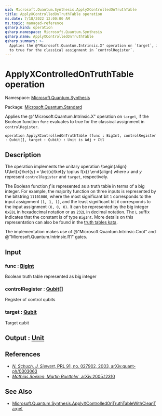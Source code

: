 ```yaml
---
uid: Microsoft.Quantum.Synthesis.ApplyXControlledOnTruthTable
title: ApplyXControlledOnTruthTable operation
ms.date: 7/18/2022 12:00:00 AM
ms.topic: managed-reference
qsharp.kind: operation
qsharp.namespace: Microsoft.Quantum.Synthesis
qsharp.name: ApplyXControlledOnTruthTable
qsharp.summary: >-
  Applies the @"Microsoft.Quantum.Intrinsic.X" operation on `target`, if the Boolean function `func` evaluates
  to true for the classical assignment in `controlRegister`.
---
```


# ApplyXControlledOnTruthTable operation

Namespace: [Microsoft.Quantum.Synthesis](xref:Microsoft.Quantum.Synthesis)

Package: [Microsoft.Quantum.Standard](https://nuget.org/packages/Microsoft.Quantum.Standard)


Applies the @"Microsoft.Quantum.Intrinsic.X" operation on `target`, if the Boolean function `func` evaluatesto true for the classical assignment in `controlRegister`.

```qsharp
operation ApplyXControlledOnTruthTable (func : BigInt, controlRegister : Qubit[], target : Qubit) : Unit is Adj + Ctl
```


## Description

The operation implements the unitary operation\begin{align}U\ket{x}\ket{y} = \ket{x}\ket{y \oplus f(x)}\end{align}where $x$ and $y$ represent `controlRegister` and `target`, respectively.The Boolean function $f$ is represented as a truth table in terms of a big integer.For example, the majority function on three inputs is represented by the bitstring`11101000`, where the most significant bit `1` corresponds to the input assignment `(1, 1, 1)`,and the least significant bit `0` corresponds to the input assignment `(0, 0, 0)`.It can be represented by the big integer `0xE8L` in hexadecimal notation or as `232L`in decimal notation.  The `L` suffix indicates that the constant is of type `BigInt`.More details on this representation can also be found in the [truth tables kata](https://github.com/microsoft/QuantumKatas/tree/main/TruthTables).The implementation makes use of @"Microsoft.Quantum.Intrinsic.Cnot"and @"Microsoft.Quantum.Intrinsic.R1" gates.

## Input

### func : [BigInt](xref:microsoft.quantum.qsharp.valueliterals#bigint-literals)

Boolean truth table represented as big integer


### controlRegister : [Qubit](xref:microsoft.quantum.qsharp.valueliterals#qubit-literals)[]

Register of control qubits


### target : [Qubit](xref:microsoft.quantum.qsharp.valueliterals#qubit-literals)

Target qubit



## Output : [Unit](xref:microsoft.quantum.qsharp.valueliterals#unit-literal)



## References

- [*N. Schuch*, *J. Siewert*, PRL 91, no. 027902, 2003, arXiv:quant-ph/0303063](https://arxiv.org/abs/quant-ph/0303063)- [*Mathias Soeken*, *Martin Roetteler*, arXiv:2005.12310](https://arxiv.org/abs/2005.12310)

## See Also

- [Microsoft.Quantum.Synthesis.ApplyXControlledOnTruthTableWithCleanTarget](xref:Microsoft.Quantum.Synthesis.ApplyXControlledOnTruthTableWithCleanTarget)